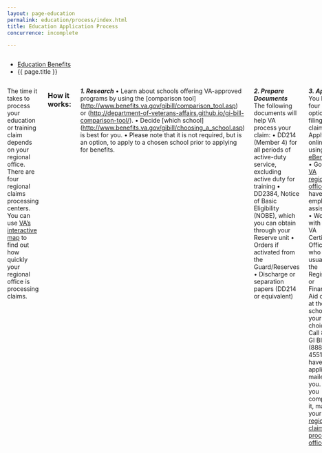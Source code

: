 ```yaml
---
layout: page-education
permalink: education/process/index.html
title: Education Application Process
concurrence: incomplete

---
```


<div class="splash" markdown="0">
<div class="row" markdown="0">
<div class="small-12 columns" markdown="0">

<ul class="breadcrumbs" role="menubar" aria-label="Primary">
<li class="parent"><a href="{{ site.url }}/education/">Education Benefits</a></li>
<li class="active">{{ page.title }}</li>
</ul>

</div>
</div>
</div>

<div class="main" role="main" markdown="0">

<!-- <div class="action-bar">
  <div class="row">
    <div class="small-12 columns">
      <a class="button small start" href="{{ site.url}}/disability-benefits/get/">Apply for Disability Benefits</a>
    </div>
  </div>  
</div> -->

<div class="section one" markdown="0">
<div class="primary" markdown="0">
<div class="row" markdown="0">
<div class="small-12 columns" markdown="1">

The time it takes to process your education or training claim depends on your regional office. There are four regional claims processing centers. You can use [VA’s interactive map](http://www.vba.va.gov/reports/aspiremap.asp) to find out how quickly your regional office is processing claims.

### How it works:
***1. Research***
•	Learn about schools offering VA-approved programs by using the [comparison tool] (http://www.benefits.va.gov/gibill/comparison_tool.asp) or (http://department-of-veterans-affairs.github.io/gi-bill-comparison-tool/).
•	Decide [which school] (http://www.benefits.va.gov/gibill/choosing_a_school.asp) is best for you. 
•	Please note that it is not required, but is an option, to apply to a chosen school prior to applying for benefits.

***2. Prepare Documents***
The following documents will help VA process your claim:
•	DD214 (Member 4) for all periods of active-duty service, excluding active duty for training
•	DD2384, Notice of Basic Eligibility (NOBE), which you can obtain through your Reserve unit
•	Orders if activated from the Guard/Reserves
•	Discharge or separation papers (DD214 or equivalent)

***3. Apply***
You have four options for filing your claim: 
•	Apply online using [eBenefits](https://www.ebenefits.va.gov/ebenefits/vonapp).
•	Go to a [VA regional office](http://www.benefits.va.gov/gibill/regional_processing.asp) and have a VA employee assist you.
•	Work with the VA Certifying Official, who is usually in the Registrar or Financial Aid office, at the school of your choice.
•	Call 888-GI BILL (888-442-4551) to have the application mailed to you. After you complete it, mail it to your [VA regional claims processing office](http://www.benefits.va.gov/gibill/regional_processing.asp). 

***4. VA Review***
You can track the status of your application on [eBenefits](https://www.ebenefits.va.gov/ebenefits/manage/status).


</div>
</div>
</div>


</div>
